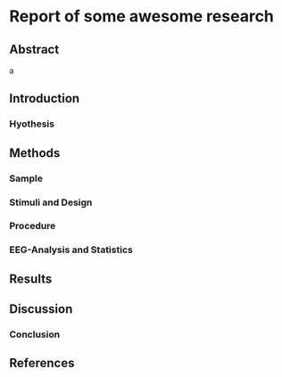 # Report of some awesome research

## Abstract
a
## Introduction

### Hyothesis

## Methods

### Sample

### Stimuli and Design

### Procedure

### EEG-Analysis and Statistics

## Results

## Discussion

### Conclusion

## References

